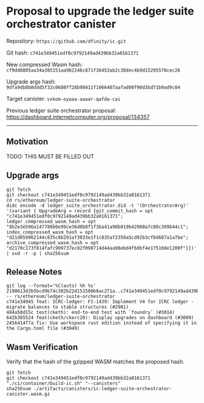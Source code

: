 # Proposal to upgrade the ledger suite orchestrator canister

Repository: `https://github.com/dfinity/ic.git`

Git hash: `c741e349451edf0c9792149ad439bb32a0161371`

New compressed Wasm hash: `cf9dd8805aa34a385151aa962246c871f36453ab2c38dec4b9d15295570cec26`

Upgrade args hash: `9dfa9db8b0ddd5f32c0680ff28b98411f1066407aafad00f90d3bd71b9ad9c04`

Target canister: `vxkom-oyaaa-aaaar-qafda-cai`

Previous ledger suite orchestrator proposal: https://dashboard.internetcomputer.org/proposal/134357

---

## Motivation
TODO: THIS MUST BE FILLED OUT


## Upgrade args

```
git fetch
git checkout c741e349451edf0c9792149ad439bb32a0161371
cd rs/ethereum/ledger-suite-orchestrator
didc encode -d ledger_suite_orchestrator.did -t '(OrchestratorArg)' '(variant { UpgradeArg = record {git_commit_hash = opt "c741e349451edf0c9792149ad439bb32a0161371"; ledger_compressed_wasm_hash = opt "8b2e3e596a147780b0e99ce36d0b8f1f3ba41a98b819b42980a7c08c309b44c1"; index_compressed_wasm_hash = opt "d21d059962144c835c8b291af3033e1f1c835af2350a5cd92b3cf8d687a1a7be"; archive_compressed_wasm_hash = opt "d2170c173f814fafc909737ec82f098714d44aa98ebd4f6dbf4e175160e1200f"}})' | xxd -r -p | sha256sum
```

## Release Notes

```
git log --format='%C(auto) %h %s' 2190613d3b5bcd9b74c382b22d151580b8ac271a..c741e349451edf0c9792149ad439bb32a0161371 -- rs/ethereum/ledger-suite-orchestrator
c741e34945 feat: ICRC-ledger: FI-1439: Implement V4 for ICRC ledger - migrate balances to stable structures (#2901)
484a58d15c test(cketh): end-to-end test with `foundry` (#3014)
642b305524 feat(cketh/ckerc20): Display upgrades on dashboard (#3009)
2456414f7a fix: Use workspace rust edition instead of specifying it in the Cargo.toml file (#3049)
 ```

## Wasm Verification

Verify that the hash of the gzipped WASM matches the proposed hash.

```
git fetch
git checkout c741e349451edf0c9792149ad439bb32a0161371
"./ci/container/build-ic.sh" "--canisters"
sha256sum ./artifacts/canisters/ic-ledger-suite-orchestrator-canister.wasm.gz
```
